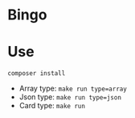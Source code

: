 # Bingo

# Use
`composer install`
- Array type: `make run type=array`
- Json type: `make run type=json`
- Card type: `make run`
